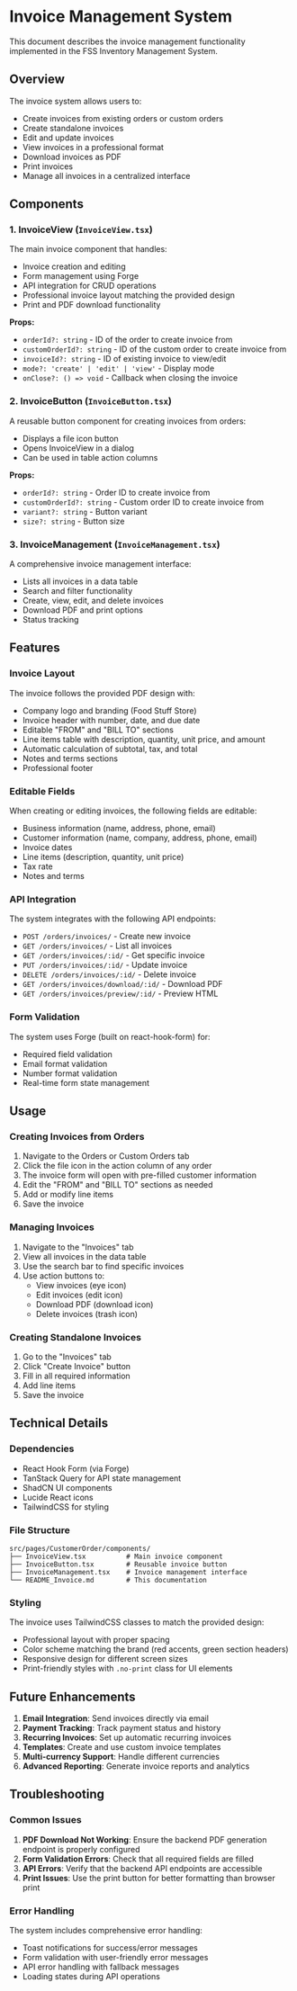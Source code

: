 # Invoice Management System

This document describes the invoice management functionality implemented in the FSS Inventory Management System.

## Overview

The invoice system allows users to:
- Create invoices from existing orders or custom orders
- Create standalone invoices
- Edit and update invoices
- View invoices in a professional format
- Download invoices as PDF
- Print invoices
- Manage all invoices in a centralized interface

## Components

### 1. InvoiceView (`InvoiceView.tsx`)
The main invoice component that handles:
- Invoice creation and editing
- Form management using Forge
- API integration for CRUD operations
- Professional invoice layout matching the provided design
- Print and PDF download functionality

**Props:**
- `orderId?: string` - ID of the order to create invoice from
- `customOrderId?: string` - ID of the custom order to create invoice from
- `invoiceId?: string` - ID of existing invoice to view/edit
- `mode?: 'create' | 'edit' | 'view'` - Display mode
- `onClose?: () => void` - Callback when closing the invoice

### 2. InvoiceButton (`InvoiceButton.tsx`)
A reusable button component for creating invoices from orders:
- Displays a file icon button
- Opens InvoiceView in a dialog
- Can be used in table action columns

**Props:**
- `orderId?: string` - Order ID to create invoice from
- `customOrderId?: string` - Custom order ID to create invoice from
- `variant?: string` - Button variant
- `size?: string` - Button size

### 3. InvoiceManagement (`InvoiceManagement.tsx`)
A comprehensive invoice management interface:
- Lists all invoices in a data table
- Search and filter functionality
- Create, view, edit, and delete invoices
- Download PDF and print options
- Status tracking

## Features

### Invoice Layout
The invoice follows the provided PDF design with:
- Company logo and branding (Food Stuff Store)
- Invoice header with number, date, and due date
- Editable "FROM" and "BILL TO" sections
- Line items table with description, quantity, unit price, and amount
- Automatic calculation of subtotal, tax, and total
- Notes and terms sections
- Professional footer

### Editable Fields
When creating or editing invoices, the following fields are editable:
- Business information (name, address, phone, email)
- Customer information (name, company, address, phone, email)
- Invoice dates
- Line items (description, quantity, unit price)
- Tax rate
- Notes and terms

### API Integration
The system integrates with the following API endpoints:
- `POST /orders/invoices/` - Create new invoice
- `GET /orders/invoices/` - List all invoices
- `GET /orders/invoices/:id/` - Get specific invoice
- `PUT /orders/invoices/:id/` - Update invoice
- `DELETE /orders/invoices/:id/` - Delete invoice
- `GET /orders/invoices/download/:id/` - Download PDF
- `GET /orders/invoices/preview/:id/` - Preview HTML

### Form Validation
The system uses Forge (built on react-hook-form) for:
- Required field validation
- Email format validation
- Number format validation
- Real-time form state management

## Usage

### Creating Invoices from Orders
1. Navigate to the Orders or Custom Orders tab
2. Click the file icon in the action column of any order
3. The invoice form will open with pre-filled customer information
4. Edit the "FROM" and "BILL TO" sections as needed
5. Add or modify line items
6. Save the invoice

### Managing Invoices
1. Navigate to the "Invoices" tab
2. View all invoices in the data table
3. Use the search bar to find specific invoices
4. Use action buttons to:
   - View invoices (eye icon)
   - Edit invoices (edit icon)
   - Download PDF (download icon)
   - Delete invoices (trash icon)

### Creating Standalone Invoices
1. Go to the "Invoices" tab
2. Click "Create Invoice" button
3. Fill in all required information
4. Add line items
5. Save the invoice

## Technical Details

### Dependencies
- React Hook Form (via Forge)
- TanStack Query for API state management
- ShadCN UI components
- Lucide React icons
- TailwindCSS for styling

### File Structure
```
src/pages/CustomerOrder/components/
├── InvoiceView.tsx          # Main invoice component
├── InvoiceButton.tsx        # Reusable invoice button
├── InvoiceManagement.tsx    # Invoice management interface
└── README_Invoice.md        # This documentation
```

### Styling
The invoice uses TailwindCSS classes to match the provided design:
- Professional layout with proper spacing
- Color scheme matching the brand (red accents, green section headers)
- Responsive design for different screen sizes
- Print-friendly styles with `.no-print` class for UI elements

## Future Enhancements

1. **Email Integration**: Send invoices directly via email
2. **Payment Tracking**: Track payment status and history
3. **Recurring Invoices**: Set up automatic recurring invoices
4. **Templates**: Create and use custom invoice templates
5. **Multi-currency Support**: Handle different currencies
6. **Advanced Reporting**: Generate invoice reports and analytics

## Troubleshooting

### Common Issues
1. **PDF Download Not Working**: Ensure the backend PDF generation endpoint is properly configured
2. **Form Validation Errors**: Check that all required fields are filled
3. **API Errors**: Verify that the backend API endpoints are accessible
4. **Print Issues**: Use the print button for better formatting than browser print

### Error Handling
The system includes comprehensive error handling:
- Toast notifications for success/error messages
- Form validation with user-friendly error messages
- API error handling with fallback messages
- Loading states during API operations